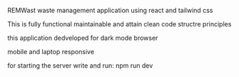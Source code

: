 REMWast waste management application using react and tailwind css

This is fully functional maintainable and attain clean code structre principles

this application dedveloped for dark mode browser

mobile and laptop responsive

for starting the server write and run: npm run dev 
